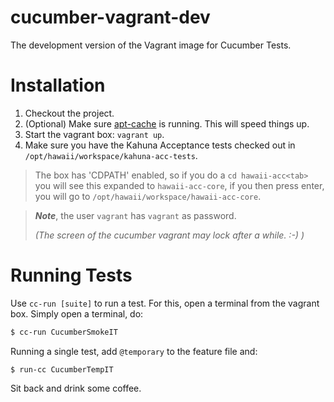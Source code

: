 # cucumber-vagrant-dev
The development version of the Vagrant image for Cucumber Tests.

# Installation

1. Checkout the project.
1. (Optional) Make sure [apt-cache](https://github.com/Q24/pani "pani") is running. This will speed things up.
1. Start the vagrant box: `vagrant up`.
1. Make sure you have the Kahuna Acceptance tests checked out in `/opt/hawaii/workspace/kahuna-acc-tests`.

> The box has 'CDPATH' enabled, so if you do a ``cd hawaii-acc<tab>`` you will see this expanded to ``hawaii-acc-core``, if you then press enter, you will go to ``/opt/hawaii/workspace/hawaii-acc-core``.

> ***Note***, the user `vagrant` has `vagrant` as password. 
>
> *(The screen of the cucumber vagrant may lock after a while. :-) )*

# Running Tests
Use `cc-run [suite]` to run a test. For this, open a terminal from the vagrant box.
Simply open a terminal, do:
```bash
$ cc-run CucumberSmokeIT
```

Running a single test, add ``@temporary`` to the feature file and:
```
$ run-cc CucumberTempIT
```

Sit back and drink some coffee.
